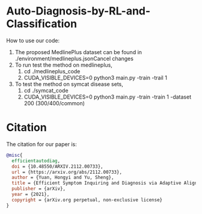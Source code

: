 # Auto-Diagnosis-by-RL-and-Classification

How to use our code:
1. The proposed MedlinePlus dataset can be found in ./environment/medlineplus.jsonCancel changes
2. To run test the method on medlineplus, 
   1. cd ./medlineplus_code
   2. CUDA_VISIBLE_DEVICES=0 python3 main.py -train -trail 1
3. To test the method on symcat disease sets,
   1. cd ./symcat_code
   2. CUDA_VISIBLE_DEVICES=0 python3 main.py -train -train 1 -dataset 200 (300/400/common)
 
# Citation

The citation for our paper is:
```bibtex
@misc{
  efficientautodiag,
  doi = {10.48550/ARXIV.2112.00733},
  url = {https://arxiv.org/abs/2112.00733},
  author = {Yuan, Hongyi and Yu, Sheng},
  title = {Efficient Symptom Inquiring and Diagnosis via Adaptive Alignment of Reinforcement Learning and Classification},
  publisher = {arXiv},
  year = {2021},
  copyright = {arXiv.org perpetual, non-exclusive license}
}
```
